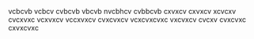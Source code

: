 
vcbcvb
vcbcv
cvbcvb
vbcvb
 nvcbhcv
cvbbcvb
cxvxcv
cxvxcv
xcvcxv
cvcxvxc
vcxvxcv
vccxvxcv
cvxcvxcv
vcxcvxcvxc
vxcvxcv
cvcxv
cvxcvxc
cxvxcvxc
